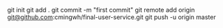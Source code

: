 git init
git add .
git commit -m "first commit"
git remote add origin git@github.com:cmingwh/final-user-service.git
git push -u origin master
